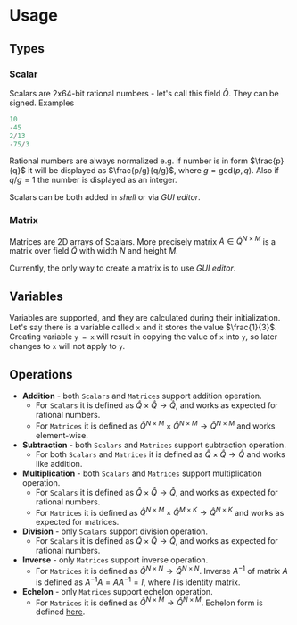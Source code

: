 # Usage

## Types
### Scalar
Scalars are 2x64-bit rational numbers - let's call this field $\hat{Q}$. They can be signed. Examples
```matlab
10
-45
2/13
-75/3
```
Rational numbers are always normalized e.g. if number is in form $\frac{p}{q}$ it will be 
displayed as $\frac{p/g}{q/g}$, where $g=\text{gcd}(p, q)$. Also if $q/g = 1$ the number is displayed as an integer.

Scalars can be both added in *shell* or via *GUI editor*. 

### Matrix
Matrices are 2D arrays of Scalars. More precisely matrix $A \in \hat{Q}^{N\times M}$
is a matrix over field $\hat{Q}$ with width $N$ and height $M$.

Currently, the only way to create a matrix is to use *GUI editor*.

## Variables
Variables are supported, and they are calculated during their initialization. Let's say 
there is a variable called `x` and it stores the value $\frac{1}{3}$. Creating variable
`y = x` will result in copying the value of `x` into `y`, so later changes to `x`
will not apply to `y`.

## Operations
* **Addition** - both `Scalars` and `Matrices` support addition operation.
  * For `Scalars` it is defined as $\hat{Q} \times \hat{Q} \to \hat{Q}$, and works as expected for rational numbers.
  * For `Matrices` it is defined as $\hat{Q}^{N\times M} \times \hat{Q}^{N\times M} \to \hat{Q}^{N\times M}$ and works element-wise.
* **Subtraction** - both `Scalars` and `Matrices` support subtraction operation.
  * For both `Scalars` and `Matrices` it is defined as $\hat{Q} \times \hat{Q} \to \hat{Q}$ and works like addition.
* **Multiplication** - both `Scalars` and `Matrices` support multiplication operation.
  * For `Scalars` it is defined as $\hat{Q} \times \hat{Q} \to \hat{Q}$, and works as expected for rational numbers.
  * For `Matrices` it is defined as $\hat{Q}^{N\times M} \times \hat{Q}^{M\times K} \to \hat{Q}^{N\times K}$ and works as expected for matrices.
* **Division** - only `Scalars` support division operation.
  * For `Scalars` it is defined as $\hat{Q} \times \hat{Q} \to \hat{Q}$, and works as expected for rational numbers.
* **Inverse** - only `Matrices` support inverse operation.
  * For `Matrices` it is defined as $\hat{Q}^{N\times N} \to \hat{Q}^{N\times N}$. Inverse $A^{-1}$ of matrix $A$ is defined as $A^{-1}A = AA^{-1} = I$, where $I$ is identity matrix.
* **Echelon** - only `Matrices` support echelon operation.
  * For `Matrices` it is defined as $\hat{Q}^{N\times M} \to \hat{Q}^{N\times M}$. Echelon form is defined [here](https://en.wikipedia.org/wiki/Row_echelon_form).
